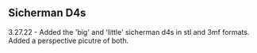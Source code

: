 ## Sicherman D4s

3.27.22 - Added the 'big' and 'little' sicherman d4s in stl and 3mf formats. Added a perspective picutre of both.
